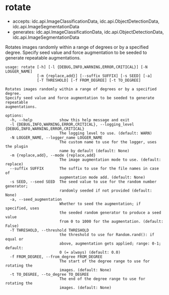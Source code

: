 # rotate

* accepts: idc.api.ImageClassificationData, idc.api.ObjectDetectionData, idc.api.ImageSegmentationData
* generates: idc.api.ImageClassificationData, idc.api.ObjectDetectionData, idc.api.ImageSegmentationData

Rotates images randomly within a range of degrees or by a specified degree. Specify seed value and force augmentation to be seeded to generate repeatable augmentations.

```
usage: rotate [-h] [-l {DEBUG,INFO,WARNING,ERROR,CRITICAL}] [-N LOGGER_NAME]
              [-m {replace,add}] [--suffix SUFFIX] [-s SEED] [-a]
              [-T THRESHOLD] [-f FROM_DEGREE] [-t TO_DEGREE]

Rotates images randomly within a range of degrees or by a specified degree.
Specify seed value and force augmentation to be seeded to generate repeatable
augmentations.

options:
  -h, --help            show this help message and exit
  -l {DEBUG,INFO,WARNING,ERROR,CRITICAL}, --logging_level {DEBUG,INFO,WARNING,ERROR,CRITICAL}
                        The logging level to use. (default: WARN)
  -N LOGGER_NAME, --logger_name LOGGER_NAME
                        The custom name to use for the logger, uses the plugin
                        name by default (default: None)
  -m {replace,add}, --mode {replace,add}
                        The image augmentation mode to use. (default: replace)
  --suffix SUFFIX       The suffix to use for the file names in case of
                        augmentation mode add. (default: None)
  -s SEED, --seed SEED  The seed value to use for the random number generator;
                        randomly seeded if not provided (default: None)
  -a, --seed_augmentation
                        Whether to seed the augmentation; if specified, uses
                        the seeded random generator to produce a seed value
                        from 0 to 1000 for the augmentation. (default: False)
  -T THRESHOLD, --threshold THRESHOLD
                        the threshold to use for Random.rand(): if equal or
                        above, augmentation gets applied; range: 0-1; default:
                        0 (= always) (default: 0.0)
  -f FROM_DEGREE, --from_degree FROM_DEGREE
                        The start of the degree range to use for rotating the
                        images. (default: None)
  -t TO_DEGREE, --to_degree TO_DEGREE
                        The end of the degree range to use for rotating the
                        images. (default: None)
```
